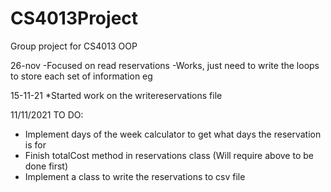 # CS4013Project
Group project for CS4013 OOP

26-nov
-Focused on read reservations
-Works, just need to write the loops to store each set of information eg


15-11-21
*Started work on the writereservations file



11/11/2021 TO DO:
* Implement days of the week calculator to get what days the reservation is for 
* Finish totalCost method in reservations class (Will require above to be done first)
* Implement a class to write the reservations to csv file 
